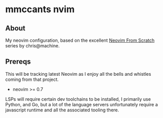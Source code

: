 # mmccants nvim

## About

My neovim configuration, based on the excellent [Neovim From Scratch](https://github.com/LunarVim/Neovim-from-scratch) series by chris@machine.

## Prereqs

This will be tracking latest Neovim as I enjoy all the bells and whistles coming from that project.

* neovim >= 0.7

LSPs will require certain dev toolchains to be installed, I primarily use Python, and Go, but a lot of the language servers unfortunately require a javascript runtime and all the associated tooling there.
